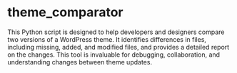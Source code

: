 # theme_comparator
This Python script is designed to help developers and designers compare two versions of a WordPress theme. It identifies differences in files, including missing, added, and modified files, and provides a detailed report on the changes. This tool is invaluable for debugging, collaboration, and understanding changes between theme updates.
